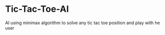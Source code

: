 # Tic-Tac-Toe-AI
AI using minimax algorithm to solve any tic tac toe position and play with he user
